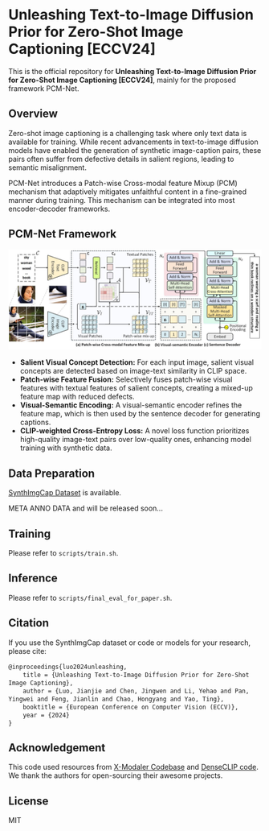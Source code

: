 # Unleashing Text-to-Image Diffusion Prior for Zero-Shot Image Captioning [ECCV24]

This is the official repository for **Unleashing Text-to-Image Diffusion Prior for Zero-Shot Image Captioning [ECCV24]**, mainly for the proposed framework PCM-Net.

## Overview
Zero-shot image captioning is a challenging task where only text data is available for training. While recent advancements in text-to-image diffusion models have enabled the generation of synthetic image-caption pairs, these pairs often suffer from defective details in salient regions, leading to semantic misalignment.

PCM-Net introduces a Patch-wise Cross-modal feature Mixup (PCM) mechanism that adaptively mitigates unfaithful content in a fine-grained manner during training. This mechanism can be integrated into most encoder-decoder frameworks.

## PCM-Net Framework
![pcmnet](imgs/framework.jpg)

- **Salient Visual Concept Detection:** For each input image, salient visual concepts are detected based on image-text similarity in CLIP space.
- **Patch-wise Feature Fusion:** Selectively fuses patch-wise visual features with textual features of salient concepts, creating a mixed-up feature map with reduced defects.
- **Visual-Semantic Encoding:** A visual-semantic encoder refines the feature map, which is then used by the sentence decoder for generating captions.
- **CLIP-weighted Cross-Entropy Loss:** A novel loss function prioritizes high-quality image-text pairs over low-quality ones, enhancing model training with synthetic data.


## Data Preparation

[SynthImgCap Dataset](https://jianjieluo.github.io/SynthImgCap/#SynthImgCap) is available.

META ANNO DATA and will be released soon...


## Training
Please refer to `scripts/train.sh`.


## Inference
Please refer to `scripts/final_eval_for_paper.sh`.


## Citation
If you use the SynthImgCap dataset or code or models for your research, please cite:

```
@inproceedings{luo2024unleashing,
    title = {Unleashing Text-to-Image Diffusion Prior for Zero-Shot Image Captioning},
    author = {Luo, Jianjie and Chen, Jingwen and Li, Yehao and Pan, Yingwei and Feng, Jianlin and Chao, Hongyang and Yao, Ting},
    booktitle = {European Conference on Computer Vision (ECCV)},
    year = {2024}
}
```

## Acknowledgement
This code used resources from [X-Modaler Codebase](https://github.com/YehLi/xmodaler) and [DenseCLIP code](https://github.com/raoyongming/DenseCLIP). We thank the authors for open-sourcing their awesome projects.


## License

MIT